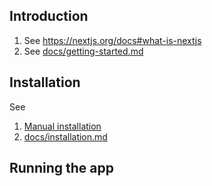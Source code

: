 ## Introduction

1. See <https://nextjs.org/docs#what-is-nextjs>
2. See [docs/getting-started.md](docs/getting-started.md)

## Installation

See

1. [Manual installation](https://nextjs.org/docs/getting-started/installation#manual-installation)
2. [docs/installation.md](docs/installation.md)

## Running the app

```bash

